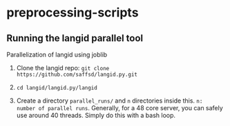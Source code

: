 # preprocessing-scripts


## Running the langid parallel tool

Parallelization of langid using joblib

1. Clone the langid repo: `git clone https://github.com/saffsd/langid.py.git`

2. `cd langid/langid.py/langid` 

3. Create a directory `parallel_runs/` and `n` directories inside this. `n: number of parallel runs`. Generally, for a 48 core server, you can safely use around 40 threads. Simply do this with a bash loop.
